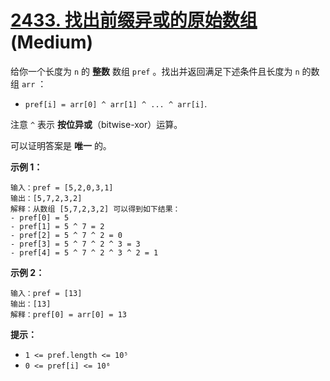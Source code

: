 # [2433. 找出前缀异或的原始数组][link] (Medium)

[link]: https://leetcode.cn/problems/find-the-original-array-of-prefix-xor/

给你一个长度为 `n` 的 **整数** 数组 `pref` 。找出并返回满足下述条件且长度为 `n` 的数组 `arr` ：

- `pref[i] = arr[0] ^ arr[1] ^ ... ^ arr[i]`.

注意 `^` 表示 **按位异或**（bitwise-xor）运算。

可以证明答案是 **唯一** 的。

**示例 1：**

```
输入：pref = [5,2,0,3,1]
输出：[5,7,2,3,2]
解释：从数组 [5,7,2,3,2] 可以得到如下结果：
- pref[0] = 5
- pref[1] = 5 ^ 7 = 2
- pref[2] = 5 ^ 7 ^ 2 = 0
- pref[3] = 5 ^ 7 ^ 2 ^ 3 = 3
- pref[4] = 5 ^ 7 ^ 2 ^ 3 ^ 2 = 1
```

**示例 2：**

```
输入：pref = [13]
输出：[13]
解释：pref[0] = arr[0] = 13
```

**提示：**

- `1 <= pref.length <= 10⁵`
- `0 <= pref[i] <= 10⁶`
